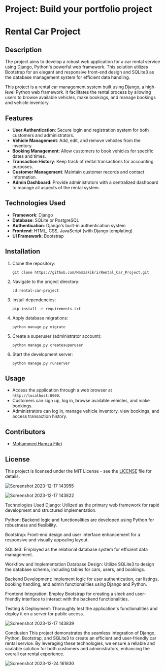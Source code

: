 # Project: Build your portfolio project

# Rental Car Project

## Description
    
The project aims to develop a robust web application for a car rental service using Django, Python's powerful web framework. This solution utilizes Bootstrap for an elegant and responsive front-end design and SQLite3 as the database management system for efficient data handling.

This project is a rental car management system built using Django, a high-level Python web framework. It facilitates the rental process by allowing users to browse available vehicles, make bookings, and manage bookings and vehicle inventory.

## Features
- **User Authentication**: Secure login and registration system for both customers and administrators.
- **Vehicle Management**: Add, edit, and remove vehicles from the inventory.
- **Booking Management**: Allow customers to book vehicles for specific dates and times.
- **Transaction History**: Keep track of rental transactions for accounting purposes.
- **Customer Management**: Maintain customer records and contact information.
- **Admin Dashboard**: Provide administrators with a centralized dashboard to manage all aspects of the rental system.

## Technologies Used
- **Framework**: Django
- **Database**: SQLite or PostgreSQL
- **Authentication**: Django's built-in authentication system
- **Frontend**: HTML, CSS, JavaScript (with Django templating)
- **UI Framework**: Bootstrap

## Installation
1. Clone the repository:
   ```
   git clone https://github.com/HamzaFikri/Rental_Car_Project.git
   ```
2. Navigate to the project directory:
   ```
   cd rental-car-project
   ```
3. Install dependencies:
   ```
   pip install -r requirements.txt
   ```
4. Apply database migrations:
   ```
   python manage.py migrate
   ```
5. Create a superuser (administrator account):
   ```
   python manage.py createsuperuser
   ```
6. Start the development server:
   ```
   python manage.py runserver
   ```

## Usage
- Access the application through a web browser at `http://localhost:8000`.
- Customers can sign up, log in, browse available vehicles, and make bookings.
- Administrators can log in, manage vehicle inventory, view bookings, and access transaction history.

## Contributors
- [Mohammed Hamza Fikri](https://github.com/HamzaFikri)

## License
This project is licensed under the MIT License - see the [LICENSE](LICENSE) file for details.

![Screenshot 2023-12-17 143955](https://github.com/HamzaFikri/Rental_Car_Project/assets/103943413/2842fbb8-4845-41f5-b98c-e24be195d724)

![Screenshot 2023-12-17 143822](https://github.com/HamzaFikri/Rental_Car_Project/assets/103943413/15679f77-32bf-47f5-a7d5-d9f6a7953cdd)

Technologies Used
Django: Utilized as the primary web framework for rapid development and structured implementation.

Python: Backend logic and functionalities are developed using Python for robustness and flexibility.

Bootstrap: Front-end design and user interface enhancement for a responsive and visually appealing layout.

SQLite3: Employed as the relational database system for efficient data management.

Workflow and Implementation
Database Design: Utilize SQLite3 to design the database schema, including tables for cars, users, and bookings.

Backend Development: Implement logic for user authentication, car listings, booking handling, and admin functionalities using Django and Python.

Frontend Integration: Employ Bootstrap for creating a sleek and user-friendly interface to interact with the backend functionalities.

Testing & Deployment: Thoroughly test the application's functionalities and deploy it on a server for public access.

![Screenshot 2023-12-17 143839](https://github.com/HamzaFikri/Rental_Car_Project/assets/103943413/fe171838-e939-4a63-9e2c-e11b3608aa42)

Conclusion
This project demonstrates the seamless integration of Django, Python, Bootstrap, and SQLite3 to create an efficient and user-friendly car rental service. By leveraging these technologies, we ensure a reliable and scalable solution for both customers and administrators, enhancing the overall car rental experience.



![Screenshot 2023-12-24 161830](https://github.com/HamzaFikri/Rental_Car_Project/assets/103943413/bb43af7d-64d7-44fb-9e0d-0eebd90dddda)
